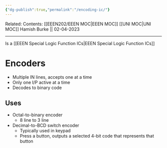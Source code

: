 ```yaml
---
{"dg-publish":true,"permalink":"/encoding-ic/"}
---
```


Related: 
Contents: [[EEEN202/EEEN MOC\|EEEN MOC]]
[[UNI MOC\|UNI MOC]]
Hamish Burke || 02-04-2023
***

Is a [[EEEN Special Logic Function ICs\|EEEN Special Logic Function ICs]]

# Encoders

- Multiple IN lines, accepts one at a time
- Only one I/P active at a time
- Decodes to binary code


## Uses
- Octal-to-binary encoder
	- 8 line to 3 line
- Decimal-to-BCD switch encoder
	- Typically used in keypad
	- Press a button, outputs a selected 4-bit code that represents that button
